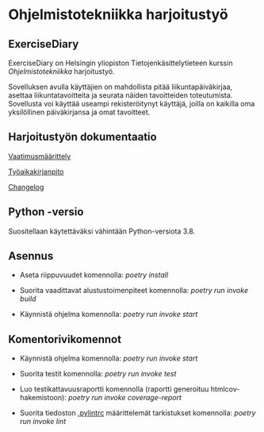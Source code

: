 # Ohjelmistotekniikka harjoitustyö

## ExerciseDiary

ExerciseDiary on Helsingin yliopiston Tietojenkäsittelytieteen kurssin *Ohjelmistotekniikka* harjoitustyö. 

Sovelluksen avulla käyttäjien on mahdollista pitää liikuntapäiväkirjaa, asettaa liikuntatavoitteita ja seurata näiden tavoitteiden toteutumista. Sovellusta voi käyttää useampi rekisteröitynyt käyttäjä, joilla on kaikilla oma yksilöllinen päiväkirjansa ja omat tavoitteet.

## Harjoitustyön dokumentaatio

[Vaatimusmäärittely](https://github.com/Kaabero/ot-harjoitustyo/blob/main/dokumentaatio/vaatimusmaarittely.md)

[Työaikakirjanpito](https://github.com/Kaabero/ot-harjoitustyo/blob/main/dokumentaatio/tuntikirjanpito.md)

[Changelog](https://github.com/Kaabero/ot-harjoitustyo/blob/main/dokumentaatio/changelog.md)

## Python -versio

Suositellaan käytettäväksi vähintään Python-versiota 3.8.

## Asennus

- Aseta riippuvuudet komennolla: *poetry install*

- Suorita vaadittavat alustustoimenpiteet komennolla: *poetry run invoke build*

- Käynnistä ohjelma komennolla: *poetry run invoke start*

## Komentorivikomennot

- Käynnistä ohjelma komennolla: *poetry run invoke start*

- Suorita testit komennolla: *poetry run invoke test*

- Luo testikattavuusraportti komennolla (raportti generoituu htmlcov-hakemistoon): *poetry run invoke coverage-report*

- Suorita tiedoston [.pylintrc](https://github.com/Kaabero/ot-harjoitustyo/blob/main/.pylintrc) määrittelemät tarkistukset komennolla: *poetry run invoke lint*






